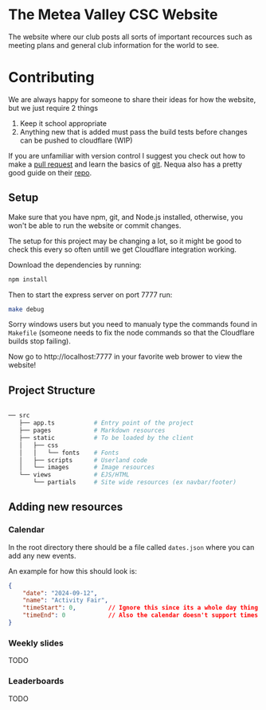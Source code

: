 # The Metea Valley CSC Website

The website where our club posts all sorts of important recources such as meeting plans and general club information for the world to see.

# Contributing

We are always happy for someone to share their ideas for how the website, but we just require 2 things

1) Keep it school appropriate 
2) Anything new that is added must pass the build tests before changes can be pushed to cloudflare (WIP)

If you are unfamiliar with version control I suggest you check out how to make a [pull request](https://docs.github.com/en/pull-requests/collaborating-with-pull-requests/proposing-changes-to-your-work-with-pull-requests/creating-a-pull-request-from-a-fork) and learn the basics of [git](https://www.w3schools.com/git/git_intro.asp?remote=github). Nequa also has a pretty good guide on their [repo](https://github.com/NVComputing/nvcomputingsite).
## Setup

Make sure that you have npm, git, and Node.js installed, otherwise, you won't be able to run the website or commit changes.

The setup for this project may be changing a lot, so it might be good to check this every so often untill we get Cloudflare integration working.

Download the dependencies by running:

```bash
npm install
```

Then to start the express server on port 7777 run:

```bash
make debug
```

Sorry windows users but you need to manualy type the commands found in `Makefile` (someone needs to fix the node commands so that the Cloudflare builds stop failing).

Now go to http://localhost:7777 in your favorite web brower to view the website!

## Project Structure

```bash

── src                 
   ├── app.ts           # Entry point of the project
   ├── pages            # Markdown resources
   ├── static           # To be loaded by the client
   │   ├── css          
   │   │   └── fonts    # Fonts
   │   ├── scripts      # Userland code
   │   └── images       # Image resources
   └── views            # EJS/HTML
       └── partials     # Site wide resources (ex navbar/footer)
```

## Adding new resources

### Calendar
In the root directory there should be a file called `dates.json` where you can add any new events. 

An example for how this should look is:
```json
{
    "date": "2024-09-12",
    "name": "Activity Fair",
    "timeStart": 0,         // Ignore this since its a whole day thing
    "timeEnd": 0            // Also the calendar doesn't support times (yet)
}
```

### Weekly slides

TODO

### Leaderboards

TODO